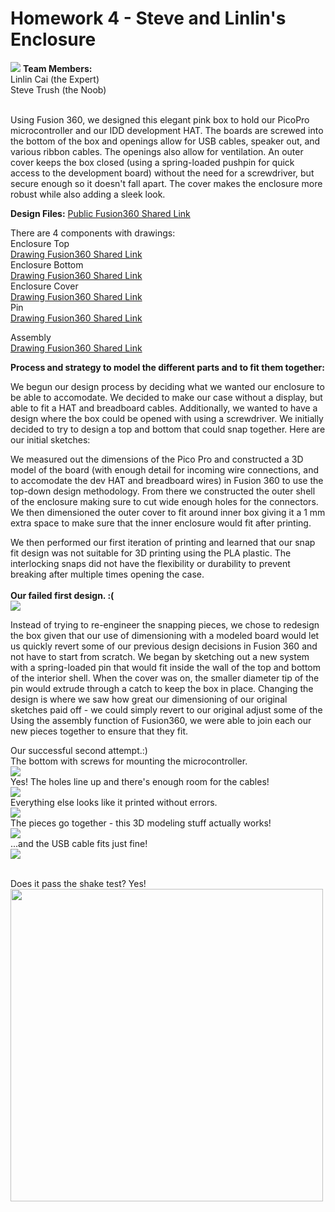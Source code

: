 # Homework 4 - Steve and Linlin's Enclosure<br>
<img src="images/assembled.jpg"/>
<b>Team Members:</b><br>
Linlin Cai (the Expert)<br>
Steve Trush (the Noob)<br><br>

Using Fusion 360, we designed this elegant pink box to hold our PicoPro microcontroller and our IDD development HAT. The boards are screwed into the bottom of the box and openings allow for USB cables, speaker out, and various ribbon cables. The openings also allow for ventilation. An outer cover keeps the box closed (using a spring-loaded pushpin for quick access to the development board) without the need for a screwdriver, but secure enough so it doesn't fall apart. The cover makes the enclosure more robust while also adding a sleek look.<br>  

<b>Design Files:</b>
<a href="http://a360.co/2fX81Eu">Public Fusion360 Shared Link</a><br>

There are 4 components with drawings:<br>
Enclosure Top<br> <a href="http://a360.co/2yyZRgX">Drawing Fusion360 Shared Link</a><br>
Enclosure Bottom<br> <a href="http://a360.co/2z8FDr2">Drawing Fusion360 Shared Link</a><br>
Enclosure Cover<br> <a href="http://a360.co/2z9tQJm">Drawing Fusion360 Shared Link</a><br>
Pin<br> <a href="http://a360.co/2yS3FWo">Drawing Fusion360 Shared Link</a><br>

Assembly<br> <a href="http://a360.co/2z8Fhkc">Drawing Fusion360 Shared Link</a><br>



<b>Process and strategy to model the different parts and to fit them together:</b>

We begun our design process by deciding what we wanted our enclosure to be able to accomodate. We decided to make our case without a display, but able to fit a HAT and breadboard cables. Additionally, we wanted to have a design where the box could be opened with using a screwdriver. We initially decided to try to design a top and bottom that could snap together. Here are our initial sketches:

We measured out the dimensions of the Pico Pro and constructed a 3D model of the board (with enough detail for incoming wire connections, and to accomodate the dev HAT and breadboard wires) in Fusion 360 to use the top-down design methodology. From there we constructed the outer shell of the enclosure making sure to cut wide enough holes for the connectors. We then dimensioned the outer cover to fit around inner box giving it a 1 mm extra space to make sure that the inner enclosure would fit after printing.

We then performed our first iteration of printing and learned that our snap fit design was not suitable for 3D printing using the PLA plastic. The interlocking snaps did not have the flexibility or durability to prevent breaking after multiple times opening the case.<br>   
<b>Our failed first design. :( </b><br>
<img src="images/first_attempt.jpg"/><br>

Instead of trying to re-engineer the snapping pieces, we chose to redesign the box given that our use of dimensioning with a modeled board would let us quickly revert some of our previous design decisions in Fusion 360 and not have to start from scratch. We began by sketching out a new system with a spring-loaded pin that would fit inside the wall of the top and bottom of the interior shell. When the cover was on, the smaller diameter tip of the pin would extrude through a catch to keep the box in place. Changing the design is where we saw how great our dimensioning of our original sketches paid off - we could simply revert to our original adjust some of the Using the assembly function of Fusion360, we were able to join each our new pieces together to ensure that they fit.

Our successful second attempt.:)<br>
The bottom with screws for mounting the microcontroller.<br>
<img src="images/bottom.jpg"/><br> 
Yes! The holes line up and there's enough room for the cables!<br>
<img src="images/cables_plugged.jpg"/><br> 
Everything else looks like it printed without errors. <br>
<img src="images/three_pieces.jpg"/> <br>
The pieces go together - this 3D modeling stuff actually works! <br>
<img src="images/assembled.jpg"/><br>
...and the USB cable fits just fine!<br>
<img src="images/usb_zoom.jpg"/> <br><br>

Does it pass the shake test? Yes!<br>
<img src="images/shaking.gif" width=500/>




